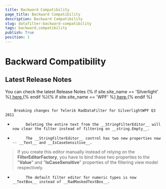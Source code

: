 ```yaml
---
title: Backward Compatibility
page_title: Backward Compatibility
description: Backward Compatibility
slug: datafilter-backward-compatibility
tags: backward,compatibility
publish: True
position: 1
---
```


# Backward Compatibility



## Latest Release Notes

You can check the latest Release Notes
          {% if site.site_name == 'Silverlight' %}[ here.](http://www.telerik.com/products/silverlight/whats-new/release_notes.aspx){% endif %}{% if site.site_name == 'WPF' %}[ here.](http://www.telerik.com/products/wpf/whats-new/release-history.aspx){% endif %}

## 
        Breaking changes for Telerik RadDataFilter for SilverlightWPF Q3 2011
      

* 
            Deleting the entire text from the __StringFilterEditor__ will now clear the filter instead of filtering on __string.Empty__.
          

* 
            The __StringFilterEditor__ control has two new properties now -- __Text__ and __IsCaseSensitive__.
            

>If you create this editor manually instead of relying on the __FilterEditorFactory__, you have to bind these two properties to the "__Value__" and "__IsCaseSensitive__" properties of the filtering view model respectively.
              

* 
            The default filter editor for numeric types is now __TextBox__ instead of __RadMaskedTextBox__.
          
